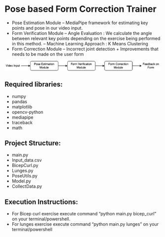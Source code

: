 # Pose based Form Correction Trainer
- Pose Estimation Module – MediaPipe framework for estimating key points and pose in our video input.
- Form Verification Module
  – Angle Evaluation : We calculate the angle between relevant key points depending on the exercise being performed in this method.
  – Machine Learning Approach : K Means Clustering
- Form Correction Module
  – Incorrect joint detection + Improvements that needs to be made on the user form

![Form Correction Trainer Pipeline](/form2.png)

## Required libraries: 

* numpy
* pandas
* matplotlib
* opencv-python
* mediapipe
* traceback
* math

## Project Structure:

* main.py
* Input_data.csv
* BicepCurl.py
* Lunges.py
* PoseUtils.py
* Model.py
* CollectData.py

## Execution Instructions:

* For Bicep curl exercise execute command “python main.py bicep_curl” on your terminal/powershell.
* For lunges exercise execute command “python main.py lunges” on your terminal/powershell

